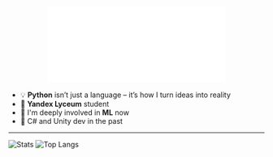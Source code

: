 <p align="center">
  <img src="https://github.com/Su1rit9er/Su1rit9er/raw/main/1015(2).gif" width="350">
</p>

- 💡 **Python** isn’t just a language – it’s how I turn ideas into reality
- 🧠 **Yandex Lyceum** student
- 🤖 I'm deeply involved in **ML** now
- 👾 C# and Unity dev in the past

---

![Stats](https://github-readme-stats.vercel.app/api?username=Su1rit9er&theme=transparent&border_color=555&show_icons=true&hide=contribs)
![Top Langs](https://github-readme-stats.vercel.app/api/top-langs/?username=Su1rit9er&theme=transparent&layout=compact&hide=html,css,jupyter%20notebook)
